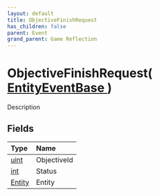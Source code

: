 ```yaml
---
layout: default
title: ObjectiveFinishRequest
has_children: false
parent: Event
grand_parent: Game Reflection
---
```

# ObjectiveFinishRequest( [ EntityEventBase ](/docs/game-reflection/events/entity_event_base) )
Description 

## Fields

| Type | Name |
|:-------------|:--------------|
| [uint](/docs/game-reflection/components/uint) | ObjectiveId |
| [int](/docs/game-reflection/enums/int) | Status |
| [Entity](/docs/game-reflection/classes/entity) | Entity |

